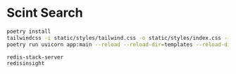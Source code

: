 # Scint Search

``` bash
poetry install
tailwindcss -i static/styles/tailwind.css -o static/styles/index.css --watch &
poetry run uvicorn app:main --reload --reload-dir=templates --reload-dir=static
```

```
redis-stack-server
redisinsight
```
